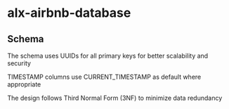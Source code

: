 # alx-airbnb-database

## Schema
The schema uses UUIDs for all primary keys for better scalability and security

TIMESTAMP columns use CURRENT_TIMESTAMP as default where appropriate

The design follows Third Normal Form (3NF) to minimize data redundancy